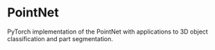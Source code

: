 # PointNet
PyTorch implementation of the PointNet with applications to 3D object classification and part segmentation.
